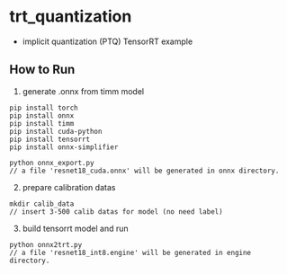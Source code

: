 # trt_quantization

- implicit quantization (PTQ) TensorRT example

## How to Run

1. generate .onnx from timm model

```
pip install torch
pip install onnx
pip install timm
pip install cuda-python
pip install tensorrt
pip install onnx-simplifier

python onnx_export.py
// a file 'resnet18_cuda.onnx' will be generated in onnx directory.
```

2. prepare calibration datas

```
mkdir calib_data
// insert 3-500 calib datas for model (no need label)
```

3. build tensorrt model and run

```
python onnx2trt.py
// a file 'resnet18_int8.engine' will be generated in engine directory.
```
